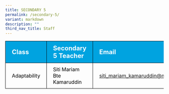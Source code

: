 ```yaml
---
title: SECONDARY 5
permalink: /secondary-5/
variant: markdown
description: ""
third_nav_title: Staff
---
```

<table>
<tbody>
			<tr style="background-color: #00A3E0">
					<th style="color: #FFFFFF; font-size: 20px; border: 1px solid black;padding: 10px 20px; text-align: left;">Class</th>
					<th style="color: #FFFFFF; font-size: 20px; border: 1px solid black;padding: 10px 20px; text-align: left;">Secondary 5 Teacher</th>
          <th style="color: #FFFFFF; font-size: 20px; border: 1px solid black;padding: 10px 20px; text-align: left;">Email</th>
			</tr>
			<tr>
					<td style="color: black; font-size: 16px; vertical-align: middle; border: 1px solid black;padding: 10px 20px;" rowspan="2">Adaptability</td>
					<td style="color: black; font-size: 16px; border: 1px solid black;padding: 10px 20px;">Siti Mariam Bte Kamaruddin</td>
          <td style="font-size: 16px; border: 1px solid black;padding: 10px 20px;"><a href="mailto:siti_mariam_kamaruddin@moe.edu.sg">siti_mariam_kamaruddin@moe.edu.sg</a></td>
			</tr>
</tbody>
</table>